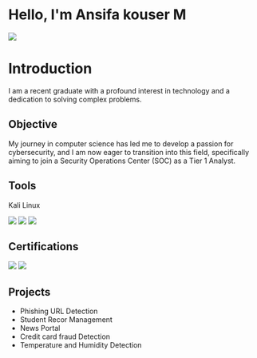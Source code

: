 # Hello, I'm Ansifa kouser M
<a href="https://www.linkedin.com/in/ansifakouser?utm_source=share&utm_campaign=share_via&utm_content=profile&utm_medium=android_app"/></a><img src="https://img.shields.io/badge/-LinkedIn-0072b1?&style=for-the-badge&logo=linkedin&logoColor=white" /></a>


# Introduction

I am a recent graduate with a profound interest in technology and a dedication to solving complex problems.

## Objective

My journey in computer science has led me to develop a passion for cybersecurity, and I am now eager to transition into this field, specifically aiming to join a Security Operations Center (SOC) as a Tier 1 Analyst.


## Tools
Kali Linux 
<div><img src="https://img.shields.io/badge/-Kali%20Linux%20Tool-FF0000?&style=for-the-badge&logo=kalilinux https://www.kali.org/"/>
       <img src="https://img.shields.io/badge/-Metasploit%20Tool-FF0000?&style=for-the-badge&logo=metasploit https://www.metasploit.com/"/>
       <img src="https://img.shields.io/badge/-Nmap%20Tool-FF0000?&style=for-the-badge&logo=nmap https://nmap.org/"/>
</div>




## Certifications

<div><img src="https://img.shields.io/badge/-Verzeo%20Cybersecurity%20Course-FF0000?&style=for-the-badge https://www.verzeo.com/"/>
<img src="https://img.shields.io/badge/-Cisco%20Introduction%20to%20Cybersecurity%20Course-FF0000?&style=for-the-badge https://www.cisco.com/c/en/us/products/security/intro-cybersecurity/index.html/">
</div>

</div>

## Projects
- Phishing URL Detection
- Student Recor Management
- News Portal
- Credit card fraud Detection
- Temperature and Humidity Detection
 
